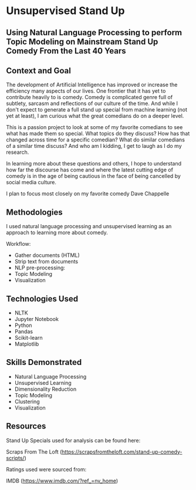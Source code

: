 # Unsupervised Stand Up

## Using Natural Language Processing to perform Topic Modeling on Mainstream Stand Up Comedy From the Last 40 Years

## Context and Goal

The development of Artificial Intelligence has improved or increase the efficiency many aspects of our lives.  One frontier that it has yet to contribute heavily to is comedy.  Comedy is complicated genre full of subtlety, sarcasm and reflections of our culture of the time.  And while I don't expect to generate a full stand up special from machine learning (not yet at least), I am curious what the great comedians do on a deeper level.

This is a passion project to look at some of my favorite comedians to see what has made them so special.  What topics do they discuss? How has that changed across time for a specific comedian? What do similar comedians of a similar time discuss? And who am I kidding, I get to laugh as I do my research. 

In learning more about these questions and others, I hope to understand how far the discourse has come and where the latest cutting edge of comedy is in the age of being cautious in the face of being cancelled by social media culture. 

I plan to focus most closely on my favorite comedy Dave Chappelle

## Methodologies

I used natural language processing and unsupervised learning as an approach to learning more about comedy. 

Workflow:

- Gather documents (HTML)
- Strip text from documents
- NLP pre-processing:
- Topic Modeling
- Visualization

## Technologies Used

- NLTK
- Jupyter Notebook
- Python
- Pandas
- Scikit-learn
- Matplotlib

## Skills Demonstrated

- Natural Language Processing
- Unsupervised Learning
- Dimensionality Reduction
- Topic Modeling
- Clustering
- Visualization

## Resources

Stand Up Specials used for analysis can be found here:

Scraps From The Loft (https://scrapsfromtheloft.com/stand-up-comedy-scripts/)

Ratings used were sourced from:

IMDB (https://www.imdb.com/?ref_=nv_home)


